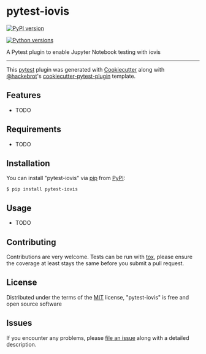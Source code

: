 # pytest-iovis

[![PyPI version](https://img.shields.io/pypi/v/pytest-iovis.svg)](https://pypi.org/project/pytest-iovis)

[![Python versions](https://img.shields.io/pypi/pyversions/pytest-iovis.svg)](https://pypi.org/project/pytest-iovis)

A Pytest plugin to enable Jupyter Notebook testing with iovis

______________________________________________________________________

This [pytest](https://github.com/pytest-dev/pytest) plugin was generated
with [Cookiecutter](https://github.com/audreyr/cookiecutter) along with
[@hackebrot](https://github.com/hackebrot)'s
[cookiecutter-pytest-plugin](https://github.com/pytest-dev/cookiecutter-pytest-plugin)
template.

## Features

- TODO

## Requirements

- TODO

## Installation

You can install "pytest-iovis" via
[pip](https://pypi.org/project/pip/) from
[PyPI](https://pypi.org/project):

```
$ pip install pytest-iovis
```

## Usage

- TODO

## Contributing

Contributions are very welcome. Tests can be run with
[tox](https://tox.readthedocs.io/en/latest/), please ensure the coverage
at least stays the same before you submit a pull request.

## License

Distributed under the terms of the
[MIT](http://opensource.org/licenses/MIT) license, "pytest-iovis" is
free and open source software

## Issues

If you encounter any problems, please [file an
issue](https://github.com/kdestin/pytest-iovis/issues) along with a
detailed description.

